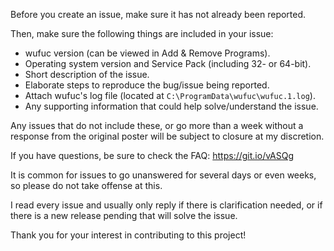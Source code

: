 Before you create an issue, make sure it has not already been reported.

Then, make sure the following things are included in your issue:

- wufuc version (can be viewed in Add & Remove Programs).
- Operating system version and Service Pack (including 32- or 64-bit).
- Short description of the issue.
- Elaborate steps to reproduce the bug/issue being reported.
- Attach wufuc's log file (located at `C:\ProgramData\wufuc\wufuc.1.log`).
- Any supporting information that could help solve/understand the issue.

Any issues that do not include these, or go more than a week without a
response from the original poster will be subject to closure at my discretion.

If you have questions, be sure to check the FAQ: https://git.io/vASQg

It is common for issues to go unanswered for several days or even weeks,
so please do not take offense at this. 

I read every issue and usually only reply if there is clarification needed,
or if there is a new release pending that will solve the issue.

Thank you for your interest in contributing to this project!

<!--
Translations of this document contributed by volunteers:

- Deutsch: https://git.io/vASNs
- Español: https://git.io/vASNG
- Français: https://git.io/vASNZ
- Italiano: https://git.io/vASN8
- Magyar: https://git.io/vASN4
- Português Brasileiro: https://git.io/vASNR
- русский: https://git.io/vASN0
- 简体中文: https://git.io/vASNg
- 繁體中文: https://git.io/vASNa
-->
